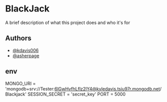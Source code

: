 
# BlackJack

A brief description of what this project does and who it's for


## Authors

- [@kdavis006](https://github.com/kdavis006)
- [@asherpage](https://github.com/asherpage)


## env

MONGO_URI = 'mongodb+srv://Tester:6lGwHvfhLflz2lY4@kyledavis.tsiu97r.mongodb.net/Blackjack'
SESSION_SECRET = 'secret_key'
PORT = 5000

